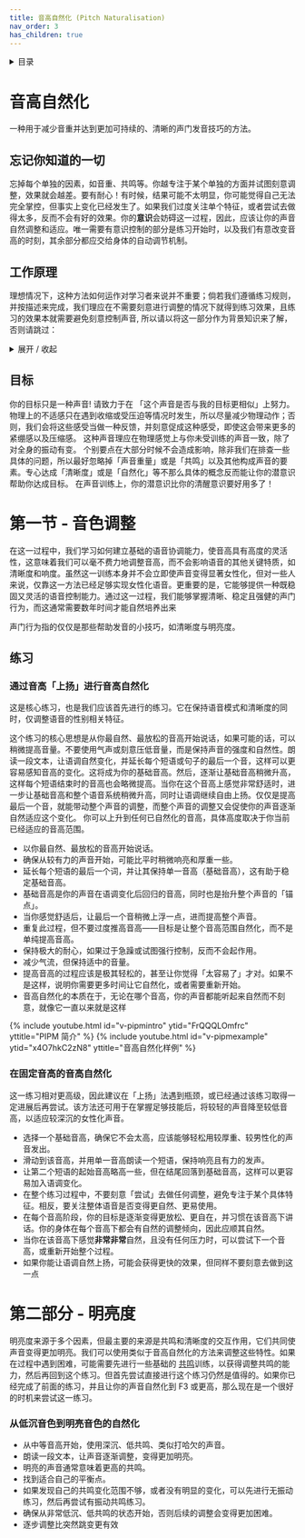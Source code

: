 ```yaml
---
title: 音高自然化 (Pitch Naturalisation)
nav_order: 3
has_children: true
---
```

<details closed markdown="block">
  <summary>
    目录
  </summary>
{: .text-delta }
1. TOC
{:toc}
</details>

# 音高自然化
一种用于减少音重并达到更加可持续的、清晰的声门发音技巧的方法。

## 忘记你知道的一切
忘掉每个单独的因素，如音重、共鸣等。你越专注于某个单独的方面并试图刻意调整，效果就会越差。要有耐心！有时候，结果可能不太明显，你可能觉得自己无法完全掌控，但事实上变化已经发生了。如果我们过度关注单个特征，或者尝试去做得太多，反而不会有好的效果。你的**意识**会妨碍这一过程，因此，应该让你的声音自然调整和适应。唯一需要有意识控制的部分是练习开始时，以及我们有意改变音高的时刻，其余部分都应交给身体的自动调节机制。

## 工作原理
理想情况下，这种方法如何运作对学习者来说并不重要；倘若我们遵循练习规则，并按描述来完成，我们理应在不需要刻意进行调整的情况下就得到练习效果，且练习的效果本就需要避免刻意控制声音, 所以请以将这一部分作为背景知识来了解，否则请跳过：
<details closed markdown="block">
<summary markdown="block">
展开 / 收起
</summary>
工作原理十分简单。 我们的声音存在着复合性，或者说当你试图达到某个目的时，也会同时达成另一个目的。有时候这种复合性会影响我们, 但有时候也代表了某种层面上的自然平衡。 音高在声音女性化的几乎每个要点上都存在着少量的正向复合性， 且我们在不费力也不牺牲其他要点的前提下调节音高的能力代表了声音女性化与更广义的发声能力中非常关键的一项技能。通过这些方法习得的能力等效于在数年来通过每日的练习所取得的成果。

一旦学会，这些技能对任何音高都有帮助, 也就是说我们可以在较低的音高下维持女性化的声音特征以及我们通过这些方法习得的其他通用技能。需要格外注意的是音高本身对声音的「质量」以及性别影响甚微，却是可以用来达到我们想要的改变的有力工具。 我们的目标并非「提高音高」，而是在每种音高下改进声音。最终，我们可以获得在下意识中控制声音重量的能力，但这需要大量的练习。
</details>

## 目标
你的目标只是一种声音! 请致力于在 「这个声音是否与我的目标更相似」上努力。 物理上的不适感只在遇到收缩或受压迫等情况时发生，所以尽量减少物理动作；否则，我们会将这些感受当做一种反馈，并刻意促成这种感受，即使这会带来更多的紧绷感以及压缩感。 这种声音理应在物理感觉上与你未受训练的声音一致，除了对全身的振动有变。 个别要点在大部分时候不会造成影响，除非我们在排查一些具体的问题，所以最好忽略掉「声音重量」或是「共鸣」以及其他构成声音的要素。专心达成「清晰度」或是「自然化」等不那么具体的概念反而能让你的潜意识帮助你达成目标。 在声音训练上，你的潜意识比你的清醒意识要好用多了！



# 第一节 - 音色调整
在这一过程中，我们学习如何建立基础的语音协调能力，使音高具有高度的灵活性，这意味着我们可以毫不费力地调整音高，而不会影响语音的其他关键特质，如清晰度和响度。虽然这一训练本身并不会立即使声音变得显著女性化，但对一些人来说，仅靠这一方法已经足够实现女性化语音。更重要的是，它能够提供一种既稳固又灵活的语音控制能力。通过这一过程，我们能够掌握清晰、稳定且强健的声门行为，而这通常需要数年时间才能自然培养出来

声门行为指的仅仅是那些帮助发音的小技巧，如清晰度与明亮度。


## 练习

### 通过音高「上扬」进行音高自然化
这是核心练习，也是我们应该首先进行的练习。它在保持语音模式和清晰度的同时，仅调整语音的性别相关特征。

这个练习的核心思想是从你最自然、最放松的音高开始说话，如果可能的话，可以稍微提高音量。不要使用气声或刻意压低音量，而是保持声音的强度和自然性。朗读一段文本，让语调自然变化，并延长每个短语或句子的最后一个音，这样可以更容易感知音高的变化。这将成为你的基础音高。然后，逐渐让基础音高稍微升高，这样每个短语结束时的音高也会略微提高。当你在这个音高上感觉非常舒适时，进一步让基础音高和整个语音系统稍微升高，同时让语调继续自由上扬。仅仅是提高最后一个音，就能带动整个声音的调整，而整个声音的调整又会促使你的声音逐渐自然适应这个变化。 你可以上升到任何已自然化的音高，具体高度取决于你当前已经适应的音高范围。
- 以你最自然、最放松的音高开始说话。
- 确保从较有力的声音开始，可能比平时稍微响亮和厚重一些。
- 延长每个短语的最后一个词，并让其保持单一音高（基础音高），这有助于稳定基础音高。
- 基础音高是你的声音在语调变化后回归的音高，同时也是抬升整个声音的「锚点」。
- 当你感觉舒适后，让最后一个音稍微上浮一点，进而提高整个声音。
- 重复此过程，但不要过度推高音高——目标是让整个音高范围自然化，而不是单纯提高音高。
- 保持极大的耐心，如果过于急躁或试图强行控制，反而不会起作用。
- 减少气流，但保持适中的音量。
- 提高音高的过程应该是极其轻松的，甚至让你觉得「太容易了」才对。如果不是这样，说明你需要更多时间让它自然化，或者需要重新开始。
- 音高自然化的本质在于，无论在哪个音高，你的声音都能听起来自然而不刻意，就像它一直以来就是这样

{% include youtube.html id="v-pipmintro" ytid="FrQQQLOmfrc" yttitle="PIPM 简介" %}
{% include youtube.html id="v-pipmexample" ytid="x4O7hkC2zN8" yttitle="音高自然化样例" %}

### 在固定音高的音高自然化
这一练习相对更高级，因此建议在「上扬」法遇到瓶颈，或已经通过该练习取得一定进展后再尝试。该方法还可用于在掌握足够技能后，将较轻的声音降至较低音高，以适应较深沉的女性化声音。
- 选择一个基础音高，确保它不会太高，应该能够轻松用较厚重、较男性化的声音发出。
- 滑动到该音高，并用单一音高朗读一个短语，保持响亮且有力的发声。
- 让第二个短语的起始音高略高一些，但在结尾回落到基础音高，这样可以更容易加入语调变化。
- 在整个练习过程中，不要刻意「尝试」去做任何调整，避免专注于某个具体特征。相反，要关注整体语音是否变得更自然、更易使用。
- 在每个音高阶段，你的目标是逐渐变得更放松、更自在，并习惯在该音高下讲话。你的身体在每个音高下都会有自然的调整倾向，因此应顺其自然。
- 当你在该音高下感觉**非常非常**自然，且没有任何压力时，可以尝试下一个音高，或重新开始整个过程。
- 如果你能让语调自然上扬，可能会获得更快的效果，但同样不要刻意去做到这一点


# 第二部分 - 明亮度
明亮度来源于多个因素，但最主要的来源是共鸣和清晰度的交互作用，它们共同使声音变得更加明亮。我们可以使用类似于音高自然化的方法来调整这些特性。如果在过程中遇到困难，可能需要先进行一些基础的 [共鸣](resonance)训练，以获得调整共鸣的能力，然后再回到这个练习。但首先尝试直接进行这个练习仍然是值得的。如果你已经完成了前面的练习，并且让你的声音自然化到 F3 或更高，那么现在是一个很好的时机来尝试这一练习。
### 从低沉音色到明亮音色的自然化
- 从中等音高开始，使用深沉、低共鸣、类似打哈欠的声音。
- 朗读一段文本，让声音逐渐调整，变得更加明亮。
- 明亮的声音通常意味着更高的共鸣。
- 找到适合自己的平衡点。
- 如果发现自己的共鸣变化范围不够，或者没有明显的变化，可以先进行无振动练习，然后再尝试有振动共鸣练习。
- 确保从非常低沉、低共鸣的状态开始，否则后续的调整会变得更加困难。
- 逐步调整比突然跳变更有效
